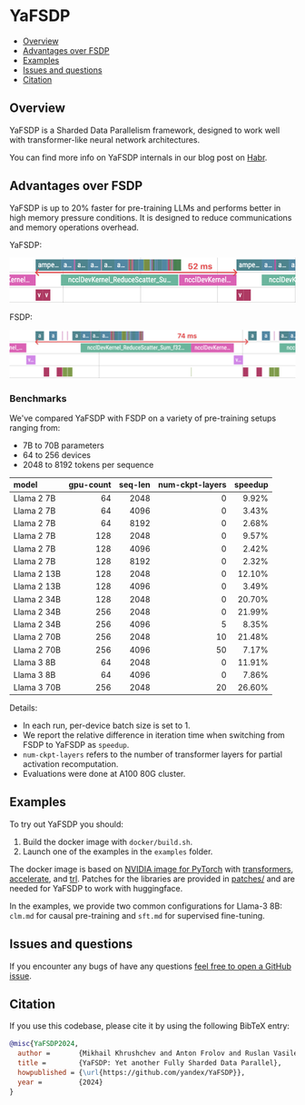 # YaFSDP

- [Overview](#overview)
- [Advantages over FSDP](#advantages-over-fsdp)
- [Examples](#examples)
- [Issues and questions](#issues-and-questions)
- [Citation](#citation)

## Overview

YaFSDP is a Sharded Data Parallelism framework, designed to work well with transformer-like
neural network architectures.

You can find more info on YaFSDP internals in our blog post on [Habr](https://habr.com/ru/companies/yandex/articles/817509/).

## Advantages over FSDP

YaFSDP is up to 20% faster for pre-training LLMs and performs better in high
memory pressure conditions. It is designed to reduce communications and memory operations overhead.

YaFSDP:

![ya_fsdp](assets/ya_fsdp.png)

FSDP:

![fsdp](assets/fsdp.png)

### Benchmarks

We've compared YaFSDP with FSDP on a variety of pre-training setups ranging from:

- 7B to 70B parameters
- 64 to 256 devices
- 2048 to 8192 tokens per sequence

| model       | gpu-count | seq-len | num-ckpt-layers | speedup |
| :---------- | --------: | ------: | --------------: | ------: |
| Llama 2 7B  |        64 |    2048 |               0 |   9.92% |
| Llama 2 7B  |        64 |    4096 |               0 |   3.43% |
| Llama 2 7B  |        64 |    8192 |               0 |   2.68% |
| Llama 2 7B  |       128 |    2048 |               0 |   9.57% |
| Llama 2 7B  |       128 |    4096 |               0 |   2.42% |
| Llama 2 7B  |       128 |    8192 |               0 |   2.32% |
| Llama 2 13B |       128 |    2048 |               0 |  12.10% |
| Llama 2 13B |       128 |    4096 |               0 |   3.49% |
| Llama 2 34B |       128 |    2048 |               0 |  20.70% |
| Llama 2 34B |       256 |    2048 |               0 |  21.99% |
| Llama 2 34B |       256 |    4096 |               5 |   8.35% |
| Llama 2 70B |       256 |    2048 |              10 |  21.48% |
| Llama 2 70B |       256 |    4096 |              50 |   7.17% |
| Llama 3 8B  |        64 |    2048 |               0 |  11.91% |
| Llama 3 8B  |        64 |    4096 |               0 |   7.86% |
| Llama 3 70B |       256 |    2048 |              20 |  26.60% |

Details:

- In each run, per-device batch size is set to 1.
- We report the relative difference in iteration time when switching from FSDP to YaFSDP as `speedup`.
- `num-ckpt-layers` refers to the number of transformer layers for partial activation recomputation.
- Evaluations were done at A100 80G cluster.

## Examples

To try out YaFSDP you should:

1. Build the docker image with `docker/build.sh`.
2. Launch one of the examples in the `examples` folder.

The docker image is based on [NVIDIA image for PyTorch](https://catalog.ngc.nvidia.com/orgs/nvidia/containers/pytorch) with [transformers](https://github.com/huggingface/transformers), [accelerate](https://github.com/huggingface/accelerate), and [trl](https://github.com/huggingface/trl). Patches for the libraries are provided in [patches/](./patches/) and are needed for YaFSDP to work with huggingface.

In the examples, we provide two common configurations for Llama-3 8B: `clm.md` for causal pre-training and `sft.md` for supervised fine-tuning.

## Issues and questions

If you encounter any bugs of have any questions [feel free to open a GitHub issue](https://github.com/yandex/YaFSDP/issues/new).

## Citation

If you use this codebase, please cite it by using the following BibTeX entry:

```bibtex
@misc{YaFSDP2024,
  author =       {Mikhail Khrushchev and Anton Frolov and Ruslan Vasilev},
  title =        {YaFSDP: Yet another Fully Sharded Data Parallel},
  howpublished = {\url{https://github.com/yandex/YaFSDP}},
  year =         {2024}
}
```
